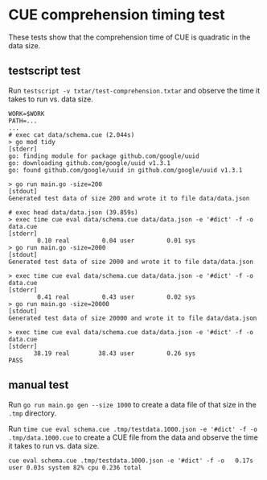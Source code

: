 # CUE comprehension timing test

These tests show that the comprehension time of CUE is quadratic in the data size.

## testscript test

Run `testscript -v txtar/test-comprehension.txtar` and observe the time it takes to run vs. data size.

```
WORK=$WORK
PATH=...
...
# exec cat data/schema.cue (2.044s)
> go mod tidy
[stderr]
go: finding module for package github.com/google/uuid
go: downloading github.com/google/uuid v1.3.1
go: found github.com/google/uuid in github.com/google/uuid v1.3.1

> go run main.go -size=200
[stdout]
Generated test data of size 200 and wrote it to file data/data.json

# exec head data/data.json (39.859s)
> exec time cue eval data/schema.cue data/data.json -e '#dict' -f -o data.cue
[stderr]
        0.10 real         0.04 user         0.01 sys
> go run main.go -size=2000
[stdout]
Generated test data of size 2000 and wrote it to file data/data.json

> exec time cue eval data/schema.cue data/data.json -e '#dict' -f -o data.cue
[stderr]
        0.41 real         0.43 user         0.02 sys
> go run main.go -size=20000
[stdout]
Generated test data of size 20000 and wrote it to file data/data.json

> exec time cue eval data/schema.cue data/data.json -e '#dict' -f -o data.cue
[stderr]
       38.19 real        38.43 user         0.26 sys
PASS
```

## manual test

Run `go run main.go gen --size 1000` to create a data file of that size in the `.tmp` directory.

Run `time cue eval schema.cue .tmp/testdata.1000.json -e '#dict' -f -o .tmp/data.1000.cue` to create a CUE file from the data
and observe the time it takes to run vs. data size.

```
cue eval schema.cue .tmp/testdata.1000.json -e '#dict' -f -o   0.17s user 0.03s system 82% cpu 0.236 total
```
